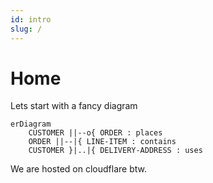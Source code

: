 ```yaml
---
id: intro
slug: /
---
```

# Home

Lets start with a fancy diagram
```mermaid
erDiagram
    CUSTOMER ||--o{ ORDER : places
    ORDER ||--|{ LINE-ITEM : contains
    CUSTOMER }|..|{ DELIVERY-ADDRESS : uses
```

We are hosted on cloudflare btw.










